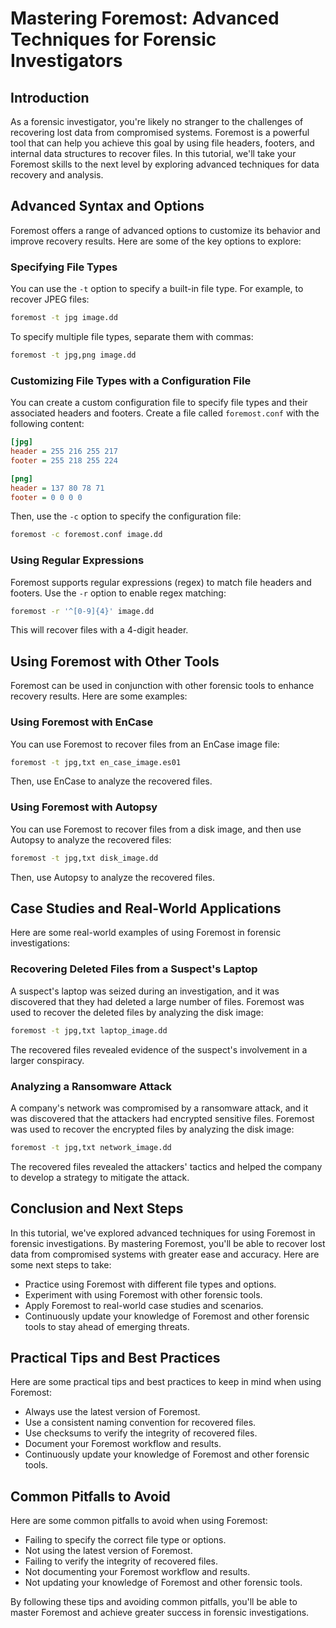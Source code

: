 **Mastering Foremost: Advanced Techniques for Forensic Investigators**
====================================================================

**Introduction**
---------------

As a forensic investigator, you're likely no stranger to the challenges of recovering lost data from compromised systems. Foremost is a powerful tool that can help you achieve this goal by using file headers, footers, and internal data structures to recover files. In this tutorial, we'll take your Foremost skills to the next level by exploring advanced techniques for data recovery and analysis.

**Advanced Syntax and Options**
------------------------------

Foremost offers a range of advanced options to customize its behavior and improve recovery results. Here are some of the key options to explore:

### Specifying File Types

You can use the `-t` option to specify a built-in file type. For example, to recover JPEG files:
```bash
foremost -t jpg image.dd
```
To specify multiple file types, separate them with commas:
```bash
foremost -t jpg,png image.dd
```
### Customizing File Types with a Configuration File

You can create a custom configuration file to specify file types and their associated headers and footers. Create a file called `foremost.conf` with the following content:
```ini
[jpg]
header = 255 216 255 217
footer = 255 218 255 224

[png]
header = 137 80 78 71
footer = 0 0 0 0
```
Then, use the `-c` option to specify the configuration file:
```bash
foremost -c foremost.conf image.dd
```
### Using Regular Expressions

Foremost supports regular expressions (regex) to match file headers and footers. Use the `-r` option to enable regex matching:
```bash
foremost -r '^[0-9]{4}' image.dd
```
This will recover files with a 4-digit header.

**Using Foremost with Other Tools**
-----------------------------------

Foremost can be used in conjunction with other forensic tools to enhance recovery results. Here are some examples:

### Using Foremost with EnCase

You can use Foremost to recover files from an EnCase image file:
```bash
foremost -t jpg,txt en_case_image.es01
```
Then, use EnCase to analyze the recovered files.

### Using Foremost with Autopsy

You can use Foremost to recover files from a disk image, and then use Autopsy to analyze the recovered files:
```bash
foremost -t jpg,txt disk_image.dd
```
Then, use Autopsy to analyze the recovered files.

**Case Studies and Real-World Applications**
---------------------------------------------

Here are some real-world examples of using Foremost in forensic investigations:

### Recovering Deleted Files from a Suspect's Laptop

A suspect's laptop was seized during an investigation, and it was discovered that they had deleted a large number of files. Foremost was used to recover the deleted files by analyzing the disk image:
```bash
foremost -t jpg,txt laptop_image.dd
```
The recovered files revealed evidence of the suspect's involvement in a larger conspiracy.

### Analyzing a Ransomware Attack

A company's network was compromised by a ransomware attack, and it was discovered that the attackers had encrypted sensitive files. Foremost was used to recover the encrypted files by analyzing the disk image:
```bash
foremost -t jpg,txt network_image.dd
```
The recovered files revealed the attackers' tactics and helped the company to develop a strategy to mitigate the attack.

**Conclusion and Next Steps**
------------------------------

In this tutorial, we've explored advanced techniques for using Foremost in forensic investigations. By mastering Foremost, you'll be able to recover lost data from compromised systems with greater ease and accuracy. Here are some next steps to take:

* Practice using Foremost with different file types and options.
* Experiment with using Foremost with other forensic tools.
* Apply Foremost to real-world case studies and scenarios.
* Continuously update your knowledge of Foremost and other forensic tools to stay ahead of emerging threats.

**Practical Tips and Best Practices**
--------------------------------------

Here are some practical tips and best practices to keep in mind when using Foremost:

* Always use the latest version of Foremost.
* Use a consistent naming convention for recovered files.
* Use checksums to verify the integrity of recovered files.
* Document your Foremost workflow and results.
* Continuously update your knowledge of Foremost and other forensic tools.

**Common Pitfalls to Avoid**
---------------------------

Here are some common pitfalls to avoid when using Foremost:

* Failing to specify the correct file type or options.
* Not using the latest version of Foremost.
* Failing to verify the integrity of recovered files.
* Not documenting your Foremost workflow and results.
* Not updating your knowledge of Foremost and other forensic tools.

By following these tips and avoiding common pitfalls, you'll be able to master Foremost and achieve greater success in forensic investigations.
